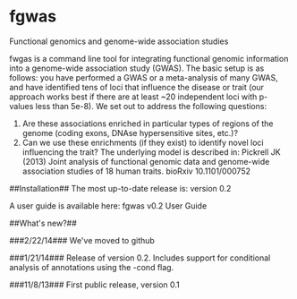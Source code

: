 fgwas
=====

Functional genomics and genome-wide association studies

fwgas is a command line tool for integrating functional genomic information into a genome-wide association study (GWAS). The basic setup is as follows: you have performed a GWAS or a meta-analysis of many GWAS, and have identified tens of loci that influence the disease or trait (our approach works best if there are at least ~20 independent loci with p-values less than 5e-8). We set out to address the following questions:

1. Are these associations enriched in particular types of regions of the genome (coding exons, DNAse hypersensitive sites, etc.)?
2. Can we use these enrichments (if they exist) to identify novel loci influencing the trait?
The underlying model is described in: Pickrell JK (2013) Joint analysis of functional genomic data and genome-wide association studies of 18 human traits. bioRxiv 10.1101/000752

##Installation##
The most up-to-date release is: version 0.2

A user guide is available here: fgwas v0.2 User Guide


##What's new?##

###2/22/14###
We've moved to github

###1/21/14###
Release of version 0.2. Includes support for conditional analysis of annotations using the -cond flag.

###11/8/13###
First public release, version 0.1
